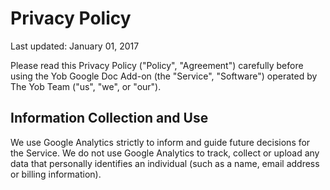 # Privacy Policy
Last updated: January 01, 2017

Please read this Privacy Policy ("Policy", "Agreement") carefully before using the Yob Google Doc Add-on (the "Service", "Software") operated by The Yob Team ("us", "we", or "our").

## Information Collection and Use
We use Google Analytics strictly to inform and guide future decisions for the Service. We do not use Google Analytics to track, collect or upload any data that personally identifies an individual (such as a name, email address or billing information).
